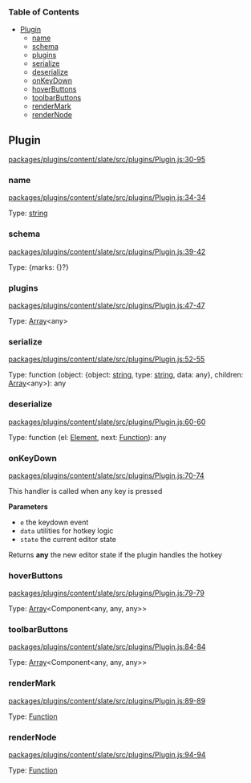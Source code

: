 <!-- Generated by documentation.js. Update this documentation by updating the source code. -->

### Table of Contents

-   [Plugin][1]
    -   [name][2]
    -   [schema][3]
    -   [plugins][4]
    -   [serialize][5]
    -   [deserialize][6]
    -   [onKeyDown][7]
    -   [hoverButtons][8]
    -   [toolbarButtons][9]
    -   [renderMark][10]
    -   [renderNode][11]

## Plugin

[packages/plugins/content/slate/src/plugins/Plugin.js:30-95][12]

### name

[packages/plugins/content/slate/src/plugins/Plugin.js:34-34][13]

Type: [string][14]

### schema

[packages/plugins/content/slate/src/plugins/Plugin.js:39-42][15]

Type: {marks: {}?}

### plugins

[packages/plugins/content/slate/src/plugins/Plugin.js:47-47][16]

Type: [Array][17]&lt;any>

### serialize

[packages/plugins/content/slate/src/plugins/Plugin.js:52-55][18]

Type: function (object: {object: [string][14], type: [string][14], data: any}, children: [Array][17]&lt;any>): any

### deserialize

[packages/plugins/content/slate/src/plugins/Plugin.js:60-60][19]

Type: function (el: [Element][20], next: [Function][21]): any

### onKeyDown

[packages/plugins/content/slate/src/plugins/Plugin.js:70-74][22]

This handler is called when any key is pressed

**Parameters**

-   `e`  the keydown event
-   `data`  utilities for hotkey logic
-   `state`  the current editor state

Returns **any** the new editor state if the plugin handles the hotkey

### hoverButtons

[packages/plugins/content/slate/src/plugins/Plugin.js:79-79][23]

Type: [Array][17]&lt;Component&lt;any, any, any>>

### toolbarButtons

[packages/plugins/content/slate/src/plugins/Plugin.js:84-84][24]

Type: [Array][17]&lt;Component&lt;any, any, any>>

### renderMark

[packages/plugins/content/slate/src/plugins/Plugin.js:89-89][25]

Type: [Function][21]

### renderNode

[packages/plugins/content/slate/src/plugins/Plugin.js:94-94][26]

Type: [Function][21]

[1]: #plugin

[2]: #name

[3]: #schema

[4]: #plugins

[5]: #serialize

[6]: #deserialize

[7]: #onkeydown

[8]: #hoverbuttons

[9]: #toolbarbuttons

[10]: #rendermark

[11]: #rendernode

[12]: https://github.com/nolandg/editor/blob/edb8596011310acc795d86a504467a9c5438e16c/packages/plugins/content/slate/src/plugins/Plugin.js#L30-L95 "Source code on GitHub"

[13]: https://github.com/nolandg/editor/blob/edb8596011310acc795d86a504467a9c5438e16c/packages/plugins/content/slate/src/plugins/Plugin.js#L34-L34 "Source code on GitHub"

[14]: https://developer.mozilla.org/docs/Web/JavaScript/Reference/Global_Objects/String

[15]: https://github.com/nolandg/editor/blob/edb8596011310acc795d86a504467a9c5438e16c/packages/plugins/content/slate/src/plugins/Plugin.js#L39-L42 "Source code on GitHub"

[16]: https://github.com/nolandg/editor/blob/edb8596011310acc795d86a504467a9c5438e16c/packages/plugins/content/slate/src/plugins/Plugin.js#L47-L47 "Source code on GitHub"

[17]: https://developer.mozilla.org/docs/Web/JavaScript/Reference/Global_Objects/Array

[18]: https://github.com/nolandg/editor/blob/edb8596011310acc795d86a504467a9c5438e16c/packages/plugins/content/slate/src/plugins/Plugin.js#L52-L55 "Source code on GitHub"

[19]: https://github.com/nolandg/editor/blob/edb8596011310acc795d86a504467a9c5438e16c/packages/plugins/content/slate/src/plugins/Plugin.js#L60-L60 "Source code on GitHub"

[20]: https://developer.mozilla.org/docs/Web/API/Element

[21]: https://developer.mozilla.org/docs/Web/JavaScript/Reference/Statements/function

[22]: https://github.com/nolandg/editor/blob/edb8596011310acc795d86a504467a9c5438e16c/packages/plugins/content/slate/src/plugins/Plugin.js#L70-L74 "Source code on GitHub"

[23]: https://github.com/nolandg/editor/blob/edb8596011310acc795d86a504467a9c5438e16c/packages/plugins/content/slate/src/plugins/Plugin.js#L79-L79 "Source code on GitHub"

[24]: https://github.com/nolandg/editor/blob/edb8596011310acc795d86a504467a9c5438e16c/packages/plugins/content/slate/src/plugins/Plugin.js#L84-L84 "Source code on GitHub"

[25]: https://github.com/nolandg/editor/blob/edb8596011310acc795d86a504467a9c5438e16c/packages/plugins/content/slate/src/plugins/Plugin.js#L89-L89 "Source code on GitHub"

[26]: https://github.com/nolandg/editor/blob/edb8596011310acc795d86a504467a9c5438e16c/packages/plugins/content/slate/src/plugins/Plugin.js#L94-L94 "Source code on GitHub"
